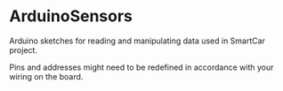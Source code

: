 # ArduinoSensors
Arduino sketches for reading and manipulating data used in SmartCar project.

Pins and addresses might need to be redefined in accordance with your wiring on the board.
